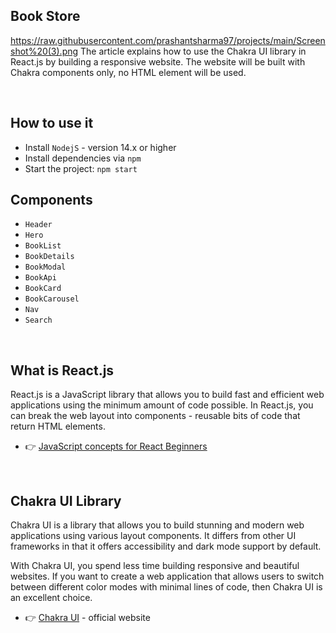 ## Book Store
https://raw.githubusercontent.com/prashantsharma97/projects/main/Screenshot%20(3).png
The article explains how to use the Chakra UI library in React.js by building a responsive website. The website will be built with Chakra components only, no HTML element will be used.

<br />


## How to use it 

- Install `NodejS` - version 14.x or higher 
- Install dependencies via `npm`
- Start the project: `npm start` 


## Components

- `Header` 
- `Hero`
- `BookList`
- `BookDetails`
- `BookModal`
- `BookApi`
- `BookCard`   
- `BookCarousel`   
- `Nav`   
- `Search`   

<br />

## What is React.js

React.js is a JavaScript library that allows you to build fast and efficient web applications using the minimum amount of code possible. In React.js, you can break the web layout into components - reusable bits of code that return HTML elements. 

- 👉 [JavaScript concepts for React Beginners](https://blog.appseed.us/10-javascript-concepts-for-react-beginners/)

<br />

## Chakra UI Library 

Chakra UI is a library that allows you to build stunning and modern web applications using various layout components. It differs from other UI frameworks in that it offers accessibility and dark mode support by default. 

With Chakra UI, you spend less time building responsive and beautiful websites. If you want to create a web application that allows users to switch between different color modes with minimal lines of code, then Chakra UI is an excellent choice.

- 👉 [Chakra UI](https://chakra-ui.com/) - official website  

<br />


